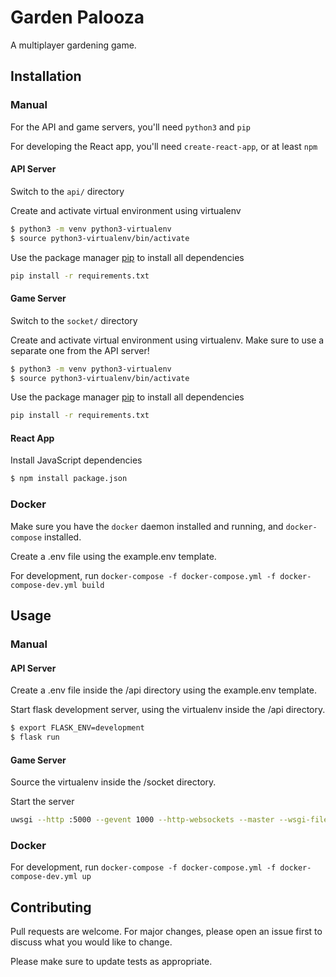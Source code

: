 # Garden Palooza

A multiplayer gardening game. 

## Installation

### Manual

For the API and game servers, you'll need `python3` and `pip`

For developing the React app, you'll need `create-react-app`, or at least `npm`

#### API Server

Switch to the `api/` directory

Create and activate virtual environment using virtualenv
```bash
$ python3 -m venv python3-virtualenv
$ source python3-virtualenv/bin/activate
```

Use the package manager [pip](https://pip.pypa.io/en/stable/) to install all dependencies

```bash
pip install -r requirements.txt
```

#### Game Server

Switch to the `socket/` directory

Create and activate virtual environment using virtualenv. Make sure to use a separate one from the API server!
```bash
$ python3 -m venv python3-virtualenv
$ source python3-virtualenv/bin/activate
```

Use the package manager [pip](https://pip.pypa.io/en/stable/) to install all dependencies

```bash
pip install -r requirements.txt
```

#### React App 

Install JavaScript dependencies
```bash
$ npm install package.json

```

### Docker

Make sure you have the `docker` daemon installed and running, and `docker-compose` installed.

Create a .env file using the example.env template.

For development, run `docker-compose -f docker-compose.yml -f docker-compose-dev.yml build`

## Usage

### Manual

#### API Server

Create a .env file inside the /api directory using the example.env template.

Start flask development server, using the virtualenv inside the /api directory.
```bash
$ export FLASK_ENV=development
$ flask run
```
#### Game Server

Source the virtualenv inside the /socket directory.

Start the server
```bash
uwsgi --http :5000 --gevent 1000 --http-websockets --master --wsgi-file app.py --callable app --py-autoreload 1

```
### Docker

For development, run `docker-compose -f docker-compose.yml -f docker-compose-dev.yml up`

## Contributing
Pull requests are welcome. For major changes, please open an issue first to discuss what you would like to change.

Please make sure to update tests as appropriate.
